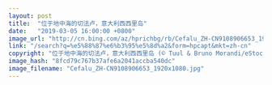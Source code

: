 ```yaml
---
layout: post
title:  "位于地中海的切法卢，意大利西西里岛"
date:   "2019-03-05 16:00:00 +0800"
image_url: "http://cn.bing.com/az/hprichbg/rb/Cefalu_ZH-CN9108906653_1920x1080.jpg"
link: "/search?q=%e5%88%87%e6%b3%95%e5%8d%a2&form=hpcapt&mkt=zh-cn"
copyright: "位于地中海的切法卢，意大利西西里岛 (© Tuul & Bruno Morandi/eStock Photo)"
image_hash: "8fcd79c767b37afe6a2041accba540dc"
image_filename: "Cefalu_ZH-CN9108906653_1920x1080.jpg"
---
```

